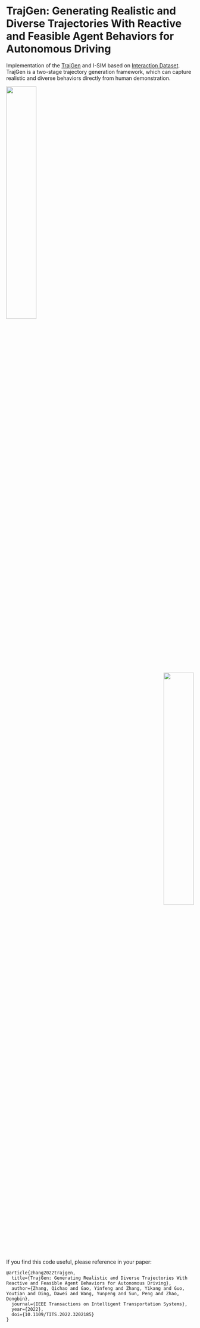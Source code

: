 # TrajGen: Generating Realistic and Diverse Trajectories With Reactive and Feasible Agent Behaviors for Autonomous Driving
Implementation of the [TrajGen][website_arxiv] and I-SIM based on [Interaction Dataset][website_INTER]. TrajGen is a two-stage trajectory generation framework, which can capture realistic and diverse behaviors directly from human demonstration.

[website_arxiv]: https://sites.google.com/view/trajgen/
[website_INTER]: http://www.interaction-dataset.com/

<p align="left">
<img width="40%" src="https://github.com/gaoyinfeng/TrajGen/blob/main/gif/trajgen_1.gif">
</p>

<p align="right">
<img width="40%" src="https://github.com/gaoyinfeng/TrajGen/blob/main/gif/trajgen_2.gif">
</p>


If you find this code useful, please reference in your paper:

```
@article{zhang2022trajgen,
  title={TrajGen: Generating Realistic and Diverse Trajectories With Reactive and Feasible Agent Behaviors for Autonomous Driving},
  author={Zhang, Qichao and Gao, Yinfeng and Zhang, Yikang and Guo, Youtian and Ding, Dawei and Wang, Yunpeng and Sun, Peng and Zhao, Dongbin},
  journal={IEEE Transactions on Intelligent Transportation Systems},
  year={2022},
  doi={10.1109/TITS.2022.3202185}
}
```
